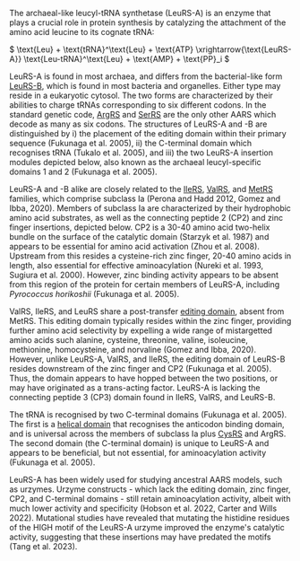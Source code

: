 
The archaeal-like leucyl-tRNA synthetase (LeuRS-A) is an enzyme that plays a crucial role in protein synthesis by catalyzing the attachment of the amino acid leucine to its cognate tRNA:





$ \text{Leu} + \text{tRNA}^\text{Leu} + \text{ATP} \xrightarrow{\text{LeuRS-A}} \text{Leu-tRNA}^\text{Leu} + \text{AMP} + \text{PP}_i  $




LeuRS-A is found in most archaea, and differs from the bacterial-like form [LeuRS-B](/class1/leu1), which is found in most bacteria and organelles. 
Either type may reside in a eukaryotic cytosol.  The two forms are characterized by their abilities to charge tRNAs corresponding to six different codons.
In the standard genetic code, [ArgRS](/class1/arg) and [SerRS](/class1/ser1) are the only other AARS which decode as many as six codons.
The structures of LeuRS-A and -B are distinguished by 
i) the placement of the editing domain within their primary sequence  (Fukunaga et al. 2005), 
ii) the C-terminal domain which recognises tRNA (Tukalo et al. 2005), and 
iii) the two LeuRS-A insertion modules depicted below, also known as the archaeal leucyl-specific domains 1 and 2 (Fukunaga et al. 2005).



LeuRS-A and -B alike are closely related to the [IleRS](/class1/ile), [ValRS](/class1/val), and [MetRS](/class1/met) families, which comprise 
subclass Ia (Perona and Hadd 2012, Gomez and Ibba, 2020).
Members of subclass Ia are characterized by their hydrophobic amino acid substrates, as well as the connecting peptide 2 (CP2) and zinc finger insertions, depicted below. 
CP2 is a 30-40 amino acid two-helix bundle on the surface of the catalytic domain (Starzyk et al. 1987) and appears to be essential for amino acid activation (Zhou et al. 2008). 
Upstream from this resides a cysteine-rich zinc finger, 20-40 amino acids in length, also essential for effective aminoacylation (Nureki et al. 1993, Sugiura et al. 2000).
However, zinc binding activity appears to be absent from this region of the protein for certain members of LeuRS-A, including *Pyrococcus horikoshii* (Fukunaga et al. 2005).  


ValRS,	IleRS, and LeuRS share a post-transfer [editing domain](/superfamily/class1/Editing_domain_1a), absent from MetRS.
This editing domain typically resides within the zinc finger, providing further amino acid selectivity by expelling a wide range of mistargetted amino acids 
such alanine, cysteine, threonine, valine, isoleucine, methionine, homocysteine, and norvaline (Gomez and Ibba, 2020).
However, unlike LeuRS-A, ValRS, and IleRS, the editing domain of LeuRS-B resides downstream of the zinc finger and CP2 (Fukunaga et al. 2005).
Thus, the domain appears to have hopped between the two positions, or may have originated as a trans-acting factor.
LeuRS-A is lacking the connecting peptide 3 (CP3) domain found in IleRS, ValRS, and LeuRS-B. 


The tRNA is recognised by two C-terminal domains (Fukunaga et al. 2005).
The first is a [helical domain](/superfamily/class1/Anticodon_binding_domain_CRIMVL) that recognises the anticodon binding domain, and is universal across the members of subclass Ia plus [CysRS](/class1/cys) and ArgRS.
The second domain (the C-terminal domain) is unique to LeuRS-A and appears to be beneficial, but not essential, for aminoacylation activity (Fukunaga et al. 2005).




LeuRS-A has been widely used for studying ancestral AARS models, such as urzymes. 
Urzyme constructs - which lack the editing domain, zinc finger, CP2, and C-terminal domains - still retain aminoacylation activity, albeit with much lower activity and specificity (Hobson et al. 2022, Carter and Wills 2022).
Mutational studies have revealed that mutating the histidine residues of the HIGH motif of the LeuRS-A urzyme improved the enzyme's catalytic activity, suggesting that these insertions may have predated the motifs (Tang et al. 2023).



